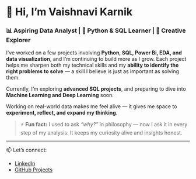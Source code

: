 # 👋 Hi, I’m Vaishnavi Karnik

### 📊 Aspiring Data Analyst | 🐍 Python & SQL Learner | 🌸 Creative Explorer

I’ve worked on a few projects involving **Python, SQL, Power Bi, EDA, and data visualization**, and I’m continuing to build more as I grow. Each project helps me sharpen both my technical skills and my **ability to identify the right problems to solve** — a skill I believe is just as important as solving them.

Currently, I’m exploring **advanced SQL projects**, and preparing to dive into **Machine Learning and Deep Learning** soon.

Working on real-world data makes me feel alive — it gives me space to **experiment, reflect, and expand my thinking**.

> ⚡ **Fun fact:** I used to ask *“why?”* in philosophy — now I ask it in every step of my analysis. It keeps my curiosity alive and insights honest.

---

📫 Let’s connect:  
- [LinkedIn](https://www.linkedin.com/in/vaishnavi-karnik-20248b273/)  
- [GitHub Projects](https://github.com/vaishnavikarnik)
